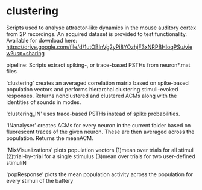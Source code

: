 # clustering
Scripts used to analyse attractor-like dynamics in the mouse auditory cortex from 2P recordings.
An acquired dataset is provided to test functionality.
Available for download here: https://drive.google.com/file/d/1utOBlnVg2yPi8YOzhjF3xNRPBHIoqPSu/view?usp=sharing

pipeline:
Scripts extract spiking-, or trace-based PSTHs from neuron*.mat files

'clustering' creates an averaged correlation matrix based on spike-based population vectors and performs hierarchal clustering stimuli-evoked responses. Returns nonclustered and clustered ACMs along with the identities of sounds in modes.

'clustering_IN' uses trace-based PSTHs instead of spike probabilities.

'INanalyser' creates ACMs for every neuron in the current folder based on fluorescent traces of the given neuron. These are then averaged across the population. Returns the meanACM.

'MixVisualizations' plots population vectors (1)mean over trials for all  stimuli (2)trial-by-trial for a single stimulus
(3)mean over trials for two user-defined stimuliN

'popResponse' plots the mean population activity across the population for every stimuli of the battery

